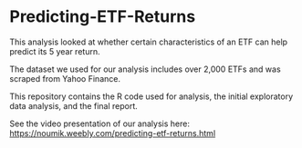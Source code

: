 # Predicting-ETF-Returns

This analysis looked at whether certain characteristics of an ETF can help predict its 5 year return.

The dataset we used for our analysis includes over 2,000 ETFs and was scraped from Yahoo Finance.

This repository contains the R code used for analysis, the initial exploratory data analysis, and the final report.

See the video presentation of our analysis here:
https://noumik.weebly.com/predicting-etf-returns.html
